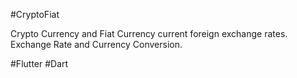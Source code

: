 #CryptoFiat

Crypto Currency and Fiat Currency current foreign exchange rates.
Exchange Rate and Currency Conversion.

#Flutter #Dart